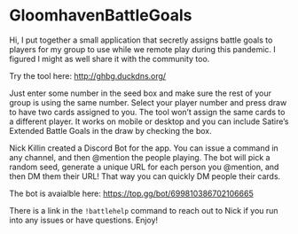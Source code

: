 # GloomhavenBattleGoals

Hi, I put together a small application that secretly assigns battle goals to players for my group to use while we remote play during this pandemic. I figured I might as well share it with the community too.

Try the tool here: http://ghbg.duckdns.org/

Just enter some number in the seed box and make sure the rest of your group is using the same number. Select your player number and press draw to have two cards assigned to you. The tool won’t assign the same cards to a different player. It works on mobile or desktop and you can include Satire’s Extended Battle Goals in the draw by checking the box.

Nick Killin created a Discord Bot for the app. You can issue a command in any channel, and then @mention the people playing. The bot will pick a random seed, generate a unique URL for each person you @mention, and then DM them their URL! That way you can quickly DM people their cards.

The bot is avaialble here: https://top.gg/bot/699810386702106665

There is a link in the `!battlehelp` command to reach out to Nick if you run into any issues or have questions. Enjoy!